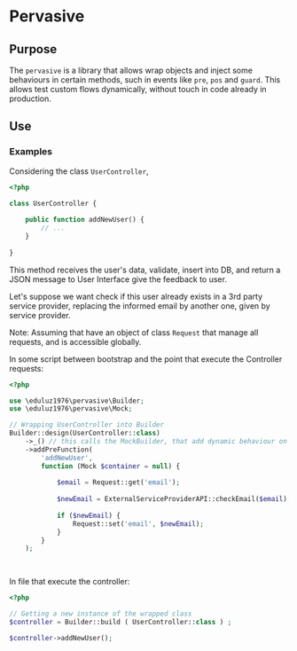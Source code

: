 # Pervasive

## Purpose

The `pervasive` is a library that allows wrap objects and 
inject some behaviours in certain methods, such in events like 
`pre`, `pos` and `guard`. This allows test custom flows 
dynamically, without touch in code already in production.

## Use





### Examples

Considering the class `UserController`, 

```php
<?php

class UserController {
    
    public function addNewUser() {
        // ...
    }
    
} 

```
This method receives the user's data, validate, insert into DB, and return a JSON message to User Interface give the feedback to user.
 
Let's suppose we want check if this user already exists in a 3rd party service provider, replacing the informed email by
another one, given by service provider.

Note: Assuming that have an object of class ``Request`` that manage all requests, and is accessible globally.

In some script between bootstrap and the point that execute the Controller requests:

```php
<?php 

use \eduluz1976\pervasive\Builder;
use \eduluz1976\pervasive\Mock;

// Wrapping UserController into Builder 
Builder::design(UserController::class)
    ->_() // this calls the MockBuilder, that add dynamic behaviour on wrapped classes.
    ->addPreFunction(
        'addNewUser',
        function (Mock $container = null) {
            
            $email = Request::get('email');
            
            $newEmail = ExternalServiceProviderAPI::checkEmail($email);
            
            if ($newEmail) {
                Request::set('email', $newEmail);
            }            
        }
    );

 
 ```


In file that execute the controller:

```php
<?php

// Getting a new instance of the wrapped class 
$controller = Builder::build ( UserController::class ) ;

$controller->addNewUser();        
        
```

